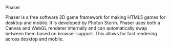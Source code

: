 Phaser

Phaser is a free software 2D game framework for making HTML5 games for desktop and mobile. It is developed by Photon Storm. Phaser uses both a Canvas and WebGL renderer internally and can automatically swap between them based on browser support. This allows for fast rendering across desktop and mobile.

